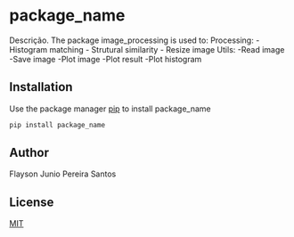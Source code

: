# package_name

Descrição. 
The package image_processing is used to:
	Processing:
		- Histogram matching
		- Strutural similarity
		- Resize image
	Utils:
		-Read image
		-Save image
		-Plot image
		-Plot result
		-Plot histogram

## Installation

Use the package manager [pip](https://pip.pypa.io/en/stable/) to install package_name

```bash
pip install package_name
```

## Author
Flayson Junio Pereira Santos

## License
[MIT](https://choosealicense.com/licenses/mit/)